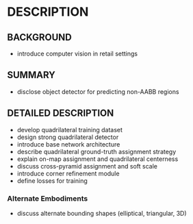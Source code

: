 # DESCRIPTION

## BACKGROUND

- introduce computer vision in retail settings

## SUMMARY

- disclose object detector for predicting non-AABB regions

## DETAILED DESCRIPTION

- develop quadrilateral training dataset
- design strong quadrilateral detector
- introduce base network architecture
- describe quadrilateral ground-truth assignment strategy
- explain on-map assignment and quadrilateral centerness
- discuss cross-pyramid assignment and soft scale
- introduce corner refinement module
- define losses for training

### Alternate Embodiments

- discuss alternate bounding shapes (elliptical, triangular, 3D)


